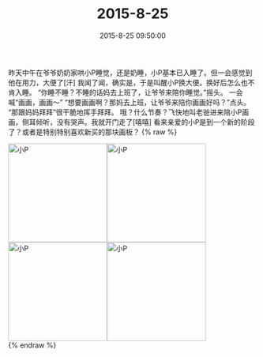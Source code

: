 ﻿---
title: "2015-8-25"
date: 2015-8-25 09:50:00
tags: 文字
categories: 妈妈
---
昨天中午在爷爷奶奶家哄小P睡觉，还是奶睡，小P基本已入睡了。但一会感觉到他在用力，大便了[汗]
我闻了闻，确实是，于是叫醒小P换大便。换好后怎么也不肯入睡。
“你睡不睡？不睡的话妈去上班了，让爷爷来陪你睡觉。”摇头。
一会喊“画画，画画～”
“想要画画啊？那妈去上班，让爷爷来陪你画画好吗？”点头。
“那跟妈妈拜拜”很干脆地挥手拜拜。
哦？什么节奏？飞快地叫老爸进来陪小P画画，侧耳倾听，没有哭声。我就开门走了[嘻嘻]
看来亲爱的小P是到一个新的阶段了？或者是特别特别喜欢新买的那块画板？
{% raw %}
<div style="width:500 px">
<div style="float:left; width:100 px"><img src="/images/微信图片_20171011152035.jpg" width="200" alt="小P"></div>
<div style="float:left; width:100 px"><img src="/images/微信图片_20171011152047.jpg" width="200" alt="小P"></div>
<div style="float:left; width:100 px"><img src="/images/微信图片_20171011152122.jpg" width="200" alt="小P"></div>
<div style="float:left; width:100 px"><img src="/images/微信图片_20171011152131.jpg" width="200" alt="小P"></div>
<div style="clear:both"></div>
</div>
{% endraw %}